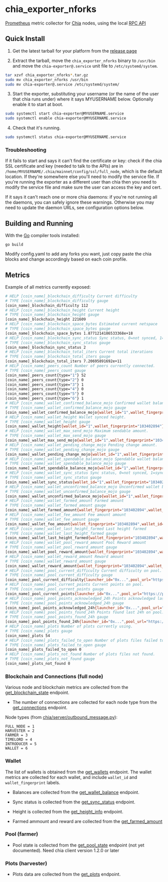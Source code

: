 # chia_exporter_nforks

[Prometheus](https://prometheus.io) metric collector for
[Chia](https://chia.net) nodes, using the local [RPC
API](https://github.com/Chia-Network/chia-blockchain/wiki/RPC-Interfaces)

## Quick Install

1. Get the latest tarball for your platform from the [release
   page](https://github.com/gusaul/chia_exporter_nforks/releases)

2. Extract the tarball, move the `chia_exporter_nforks` binary to `/usr/bin` and move
   the `chia-exporter@.service` unit file to `/etc/systemd/system`.

``` sh
tar xzvf chia_exporter_nforks*.tar.gz
sudo mv chia_exporter_nforks /usr/bin
sudo mv chia-exporter@.service /etc/systemd/system/
```

3. Start the exporter, substituting your username (or the name of the user that
   chia runs under) where it says MYUSERNAME below. Optionally enable it to
   start at boot.

``` sh
sudo systemctl start chia-exporter@MYUSERNAME.service
sudo systemctl enable chia-exporter@MYUSERNAME.service
```

4. Check that it's running.

``` sh
sudo systemctl status chia-exporter@MYUSERNAME.service
```

### Troubleshooting

If it fails to start and says it can't find the certificate or key: check if the
chia SSL certificate and key (needed to talk to the APIs) are in
`/home/MYUSERNAME/.chia/mainnet/config/ssl/full_node`, which is the default
location. If they're somewhere else you'll need to modify the service file. If
you're running the exporter as a different user than chia then you need to
modify the service file and make sure the user can access the key and cert.

If it says it can't reach one or more chia daemons: if you're not running all
the daemons, you can safely ignore these warnings. Otherwise you may need to
update the daemon URLs, see configuration options below.

## Building and Running

With the [Go](http://golang.org) compiler tools installed:

    go build

Modify config.yaml to add any forks you want, just copy paste the chia blocks and change accordingly based on each coin profile.

## Metrics

Example of all metrics currently exposed:

``` sh
# HELP [coin_name]_blockchain_difficulty Current difficulty
# TYPE [coin_name]_blockchain_difficulty gauge
[coin_name]_blockchain_difficulty 112
# HELP [coin_name]_blockchain_height Current height
# TYPE [coin_name]_blockchain_height gauge
[coin_name]_blockchain_height 221609
# HELP [coin_name]_blockchain_space_bytes Estimated current netspace
# TYPE [coin_name]_blockchain_space_bytes gauge
[coin_name]_blockchain_space_bytes 1.8771214186533368e+18
# HELP [coin_name]_blockchain_sync_status Sync status, 0=not synced, 1=syncing, 2=synced
# TYPE [coin_name]_blockchain_sync_status gauge
[coin_name]_blockchain_sync_status 2
# HELP [coin_name]_blockchain_total_iters Current total iterations
# TYPE [coin_name]_blockchain_total_iters gauge
[coin_name]_blockchain_total_iters 7.20695891692e+11
# HELP [coin_name]_peers_count Number of peers currently connected.
# TYPE [coin_name]_peers_count gauge
[coin_name]_peers_count{type="1"} 52
[coin_name]_peers_count{type="2"} 0
[coin_name]_peers_count{type="3"} 1
[coin_name]_peers_count{type="4"} 0
[coin_name]_peers_count{type="5"} 0
[coin_name]_peers_count{type="6"} 1
# HELP [coin_name]_wallet_confirmed_balance_mojo Confirmed wallet balance.
# TYPE [coin_name]_wallet_confirmed_balance_mojo gauge
[coin_name]_wallet_confirmed_balance_mojo{wallet_id="1",wallet_fingerprint="103402894"} 100
# HELP [coin_name]_wallet_height Wallet synced height.
# TYPE [coin_name]_wallet_height gauge
[coin_name]_wallet_height{wallet_id="1",wallet_fingerprint="103402894"} 30756
# HELP [coin_name]_wallet_max_send_mojo Maximum sendable amount.
# TYPE [coin_name]_wallet_max_send_mojo gauge
[coin_name]_wallet_max_send_mojo{wallet_id="1",wallet_fingerprint="103402894"} 100
# HELP [coin_name]_wallet_pending_change_mojo Pending change amount.
# TYPE [coin_name]_wallet_pending_change_mojo gauge
[coin_name]_wallet_pending_change_mojo{wallet_id="1",wallet_fingerprint="103402894"} 0
# HELP [coin_name]_wallet_spendable_balance_mojo Spendable wallet balance.
# TYPE [coin_name]_wallet_spendable_balance_mojo gauge
[coin_name]_wallet_spendable_balance_mojo{wallet_id="1",wallet_fingerprint="103402894"} 100
# HELP [coin_name]_wallet_sync_status Sync status, 0=not synced, 1=syncing, 2=synced
# TYPE [coin_name]_wallet_sync_status gauge
[coin_name]_wallet_sync_status{wallet_id="1",wallet_fingerprint="103402894"} 0
# HELP [coin_name]_wallet_unconfirmed_balance_mojo Unconfirmed wallet balance.
# TYPE [coin_name]_wallet_unconfirmed_balance_mojo gauge
[coin_name]_wallet_unconfirmed_balance_mojo{wallet_id="1",wallet_fingerprint="103402894"} 100
# HELP [coin_name]_wallet_farmed_amount Farmed amount
# TYPE [coin_name]_wallet_farmed_amount gauge
[coin_name]_wallet_farmed_amount{wallet_fingerprint="103402894",wallet_id="1"} 0
# HELP [coin_name]_wallet_fee_amount Fee amount amount
# TYPE [coin_name]_wallet_fee_amount gauge
[coin_name]_wallet_fee_amount{wallet_fingerprint="103402894",wallet_id="1"} 0
# HELP [coin_name]_wallet_last_height_farmed Last height farmed
# TYPE [coin_name]_wallet_last_height_farmed gauge
[coin_name]_wallet_last_height_farmed{wallet_fingerprint="103402894",wallet_id="1"} 0
# HELP [coin_name]_wallet_pool_reward_amount Pool Reward amount
# TYPE [coin_name]_wallet_pool_reward_amount gauge
[coin_name]_wallet_pool_reward_amount{wallet_fingerprint="103402894",wallet_id="1"} 0
# HELP [coin_name]_wallet_reward_amount Reward amount
# TYPE [coin_name]_wallet_reward_amount gauge
[coin_name]_wallet_reward_amount{wallet_fingerprint="103402894",wallet_id="1"} 0
# HELP [coin_name]_pool_current_difficulty Current difficulty on pool.
# TYPE [coin_name]_pool_current_difficulty gauge
[coin_name]_pool_current_difficulty{launcher_id="0x...",pool_url="https://pool.yyy.y"} 1
# HELP [coin_name]_pool_current_points Current points on pool.
# TYPE [coin_name]_pool_current_points gauge
[coin_name]_pool_current_points{launcher_id="0x...",pool_url="https://pool.yyy.y"} 12
# HELP [coin_name]_pool_points_acknowledged_24h Points acknowledged last 24h on pool.
# TYPE [coin_name]_pool_points_acknowledged_24h gauge
[coin_name]_pool_points_acknowledged_24h{launcher_id="0x...",pool_url="https://pool.yyy.y"} 5
# HELP [coin_name]_pool_points_found_24h Points found last 24h on pool.
# TYPE [coin_name]_pool_points_found_24h gauge
[coin_name]_pool_points_found_24h{launcher_id="0x...",pool_url="https://pool.xchpool.org"} 5
# HELP [coin_name]_plots Number of plots currently using.
# TYPE [coin_name]_plots gauge
[coin_name]_plots 54
# HELP [coin_name]_plots_failed_to_open Number of plots files failed to open.
# TYPE [coin_name]_plots_failed_to_open gauge
[coin_name]_plots_failed_to_open 0
# HELP [coin_name]_plots_not_found Number of plots files not found.
# TYPE [coin_name]_plots_not_found gauge
[coin_name]_plots_not_found 0
```

### Blockchain and Connections (full node)

Various node and blockchain metrics are collected from the
[get_blockchain_state](https://github.com/Chia-Network/chia-blockchain/wiki/RPC-Interfaces#get_blockchain_state)
endpoint.

* The number of connections are collected for each node type from the
  [get_connections](https://github.com/Chia-Network/chia-blockchain/wiki/RPC-Interfaces#get_connections)
  endpoint.

Node types (from
[chia/server/outbound_message.py](https://github.com/Chia-Network/chia-blockchain/blob/main/chia/server/outbound_message.py#L10)):

    FULL_NODE = 1
    HARVESTER = 2
    FARMER = 3
    TIMELORD = 4
    INTRODUCER = 5
    WALLET = 6

### Wallet

The list of wallets is obtained from the
[get_wallets](https://github.com/Chia-Network/chia-blockchain/wiki/RPC-Interfaces#get_wallets)
endpoint. The wallet metrics are collected for each wallet, and include
`wallet_id` and `wallet_fingerprint` labels.

* Balances are collected from the
  [get_wallet_balance](https://github.com/Chia-Network/chia-blockchain/wiki/RPC-Interfaces#get_wallet_balance)
  endpoint.

* Sync status is collected from the
  [get_sync_status](https://github.com/Chia-Network/chia-blockchain/wiki/RPC-Interfaces#get_sync_status)
  endpoint.

* Height is collected from the
  [get_height_info](https://github.com/Chia-Network/chia-blockchain/wiki/RPC-Interfaces#get_height_info)
  endpoint.

* Farmed ammount and reward are collected from the
  [get_farmed_amount](https://github.com/Chia-Network/chia-blockchain/wiki/RPC-Interfaces#get_farmed_amount)

### Pool (farmer)

* Pool state is collected from the
  [get_pool_state](https://github.com/Chia-Network/chia-blockchain/wiki/RPC-Interfaces#get_pool_state)
  endpoint (not yet documented). Need chia client version 1.2.0 or later

### Plots (harvester)

* Plots data are collected from the
  [get_plots](https://github.com/Chia-Network/chia-blockchain/wiki/RPC-Interfaces#get_plots)
  endpoint.

